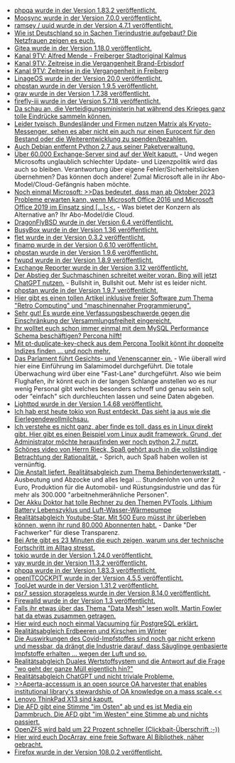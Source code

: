 * [phpqa wurde in der Version 1.83.2 veröffentlicht.](https://github.com/jakzal/phpqa/releases/tag/v1.83.2)
* [Moosync wurde in der Version 7.0.0 veröffentlicht.](https://github.com/Moosync/Moosync/releases/tag/v7.0.0)
* [ramsey / uuid wurde in der Version 4.7.1 veröffentlicht.](https://github.com/ramsey/uuid/releases/tag/4.7.1)
* [Wie ist Deutschland so in Sachen Tierindustrie aufgebaut? Die Netzfrauen zeigen es euch.](https://netzfrauen.org/2023/01/02/agriculture-3/)
* [Gitea wurde in der Version 1.18.0 veröffentlicht.](https://github.com/go-gitea/gitea/releases/tag/v1.18.0)
* [Kanal 9TV: Alfred Mende - Freiberger Stadtoriginal Kalmus](https://www.youtube.com/watch?v=Sl2cbSt5PWk)
* [Kanal 9TV: Zeitreise in die Vergangenheit Brand-Erbisdorf](https://www.youtube.com/watch?v=-x4wYJDaWj0)
* [Kanal 9TV: Zeitreise in die Vergangenheit in Freiberg](https://www.youtube.com/watch?v=eS2N-ykVK3M)
* [LinageOS wurde in der Version 20.0 veröffentlicht.](https://lineageos.org/Changelog-27/)
* [phpstan wurde in der Version 1.9.5 veröffentlicht.](https://github.com/phpstan/phpstan/releases/tag/1.9.5)
* [grav wurde in der Version 1.7.38 veröffentlicht.](https://github.com/getgrav/grav/releases/tag/1.7.38)
* [firefly-iii wurde in der Version 5.7.18 veröffentlicht.](https://github.com/firefly-iii/firefly-iii/releases/tag/5.7.18)
* [Da schau an, die Verteidigungsministerin hat während des Krieges ganz tolle Eindrücke sammeln können.](https://blog.fefe.de/?ts=9d4dfcfe)
* [Leider typisch, Bundesländer und Firmen nutzen Matrix als Krypto-Messenger, sehen es aber nicht ein auch nur einen Eurocent für den Bestand oder die Weiterentwicklung zu spenden/bezahlen.](https://netzpolitik.org/2023/matrix-open-source-wachstum-in-geldnot/)
* [Auch Debian entfernt Python 2.7 aus seiner Paketverwaltung.](https://utcc.utoronto.ca/~cks/space/blog/python/DebianNoMorePython2)
* [Über 60.000 Exchange-Server sind auf der Welt kaputt.](https://www.bleepingcomputer.com/news/security/over-60-000-exchange-servers-vulnerable-to-proxynotshell-attacks/) - Und wegen Microsofts unglaublich schlechter Update- und Lizenzpolitik wird das auch so bleiben. Verantwortung über eigene Fehler/Sicherheitslücken übernehmen? Das können doch andere! Zumal Microsoft alle in ihr Abo-Model/Cloud-Gefängnis haben möchte.
* [Noch einmal Microsoft: >>Das bedeutet, dass man ab Oktober 2023 Probleme erwarten kann, wenn Microsoft Office 2016 und Microsoft Office 2019 im Einsatz sind [...]<<.](https://www.borncity.com/blog/2023/01/03/microsoft-office-end-of-live-termine-und-funktionsnderungen-2023/) - Was bietet der Konzern als Alternative an? Ihr Abo-Model/die Cloud.
* [DragonFlyBSD wurde in der Version 6.4 veröffentlicht.](https://www.phoronix.com/news/DragonFlyBSD-6.4-Released)
* [BusyBox wurde in der Version 1.36 veröffentlicht.](https://www.phoronix.com/news/BusyBox-1.36-Released)
* [flet wurde in der Version 0.3.2 veröffentlicht.](https://github.com/flet-dev/flet/releases/tag/v0.3.2)
* [finamp wurde in der Version 0.6.10 veröffentlicht.](https://github.com/jmshrv/finamp/releases/tag/0.6.10)
* [phpstan wurde in der Version 1.9.6 veröffentlicht.](https://github.com/phpstan/phpstan/releases/tag/1.9.6)
* [fwupd wurde in der Version 1.8.9 veröffentlicht.](https://github.com/fwupd/fwupd/releases/tag/1.8.9)
* [Exchange Reporter wurde in der Version 3.12 veröffentlicht.](https://www.borncity.com/blog/2023/01/04/exchange-reporter-3-12-freigegeben/)
* [Der Abstieg der Suchmaschinen schreitet weiter voran. Bing will jetzt ChatGPT nutzen.](https://www.borncity.com/blog/2023/01/04/bericht-microsoft-plant-bing-bis-mrz-2023-mit-chatgpt-suche-zu-erweitern/) - Bullshit in, Bullshit out. Mehr ist es leider nicht.
* [phpstan wurde in der Version 1.9.7 veröffentlicht.](https://github.com/phpstan/phpstan/releases/tag/1.9.7)
* [Hier gibt es einen tollen Artikel inklusive freier Software zum Thema "Retro Computing" und "maschinennaher Programmierung".](https://opensource.com/article/23/1/learn-machine-language-retro-computer)
* [Sehr gut! Es wurde eine Verfassungsbeschwerde gegen die Einschränkung der Versammlungsfreiheit eingereicht.](https://netzpolitik.org/2023/versammlungsgesetz-nrw-verfassungsbeschwerde-gegen-einschraenkung-der-versammlungsfreiheit-eingereicht/)
* [Ihr wolltet euch schon immer einmal mit dem MySQL Performance Schema beschäftigen? Percona hilft!](https://www.percona.com/blog/deep-dive-into-mysqls-performance-schema/)
* [Mit pt-duplicate-key-check aus dem Percona Toolkit könnt ihr doppelte Indizes finden ... und noch mehr.](https://www.percona.com/blog/duplicate-redundant-and-invisible-indexes/)
* [Das Parlament führt Gesichts- und Venenscanner ein.](https://netzpolitik.org/2023/biometrie-parlament-in-oesterreich-fuehrt-gesichts-und-venenscanner-ein/) - Wie überall wird hier eine Einführung im Salamimodel durchgeführt. Die totale Überwachung wird über eine "Fast-Lane" durchgeführt. Also wie beim Flughafen, ihr könnt euch in der langen Schlange anstellen wo es nur wenig Personal gibt welches besonders schroff und genau sein soll, oder "einfach" sich durchleuchten lassen und seine Daten abgeben.
* [Lighttpd wurde in der Version 1.4.68 veröffentlicht.](https://www.phoronix.com/news/Lighttpd-1.4.68)
* [Ich hab erst heute tokio von Rust entdeckt. Das sieht ja aus wie die Eierlegendewollmilchsau.](https://github.com/tokio-rs/tokio)
* [Ich verstehe es nicht ganz, aber finde es toll, dass es in Linux direkt gibt. Hier gibt es einen Beispiel vom Linux audit framework. Grund, der Administrator möchte herausfinden wer noch python 2.7 nutzt.](https://utcc.utoronto.ca/~cks/space/blog/linux/FindingPython2UsesWithAudit)
* [Schönes video von Herrn Rieck, Spaß gehört auch in die vollständige Betrachtung der Rationalität.](https://www.youtube.com/watch?v=tU_bbXM8uqo) - Sprich, auch Spaß haben wollen ist vernünftig.
* [Die Anstalt liefert, Realitätsabgleich zum Thema Behindertenwerkstatt.](https://www.youtube.com/watch?v=tN8yuu-mCjE) - Ausbeutung und Abzocke und alles legal ... Stundenlohn von unter 2 Euro, Produktion für die Automobil- und Rüstungsindustrie und das für mehr als 300.000 "arbeitnehmerähnliche Personen".
* [Der Akku Doktor hat tolle Rechner zu den Themen PVTools, Lithium Battery Lebenszyklus und Luft-Wasser-Wärmepumpe](https://www.akkudoktor.net/)
* [Realitätsabgleich Youtube-Star. Mit 500 Euro müsst ihr überleben können, wenn ihr rund 80.000 Abonnenten habt.](https://youtu.be/Z7F9GfK-x18?t=855) - Danke "Der Fachwerker" für diese Transparenz.
* [Bei Arte gibt es 23 Minuten die euch zeigen, warum uns der technische Fortschritt im Alltag stresst.](https://www.youtube.com/watch?v=dkYJ-9uKieE)
* [tokio wurde in der Version 1.24.0 veröffentlicht.](https://github.com/tokio-rs/tokio/releases/tag/tokio-1.24.0)
* [yay wurde in der Version 11.3.2 veröffentlicht.](https://github.com/Jguer/yay/releases/tag/v11.3.2)
* [phpqa wurde in der Version 1.83.3 veröffentlicht.](https://github.com/jakzal/phpqa/releases/tag/v1.83.3)
* [openITCOCKPIT wurde in der Version 4.5.5 veröffentlicht.](https://github.com/it-novum/openITCOCKPIT/releases/tag/openITCOCKPIT-4.5.5)
* [ToolJet wurde in der Version 1.31.2 veröffentlicht.](https://github.com/ToolJet/ToolJet/releases/tag/v1.31.2)
* [psr7 session storageless wurde in der Version 8.14.0 veröffentlicht.](https://github.com/psr7-sessions/storageless/releases/tag/8.14.0)
* [Firewalld wurde in der Version 1.3 veröffentlicht.](https://www.phoronix.com/news/Firewalld-1.3-Released)
* [Falls ihr etwas über das Thema "Data Mesh" lesen wollt, Martin Fowler hat da etwas zusammen getragen.](https://martinfowler.com/articles/data-mesh-accelerate-workshop.html)
* [Hier wird euch noch einmal Vacuuming für PostgreSQL erklärt.](https://www.percona.com/blog/postgresql-vacuuming-to-optimize-database-performance-and-reclaim-space/)
* [Realitätsabgleich Erdbeeren und Kirschen im Winter](https://netzfrauen.org/2023/01/05/obst-3/)
* [Die Auswirkungen des Covid-Impfstoffes sind noch gar nicht erkenn und messbar, da drängt die Industrie darauf, dass Säuglinge genbasierte Impfstoffe erhalten ... wegen der Luft und so.](https://impfentscheidung.online/es-ist-ein-versuch-genbasierte-impfstoffe-fuer-saeuglinge/)
* [Realitätsabgleich Duales Wertstoffsystem und die Antwort auf die Frage "wo geht der ganze Müll eigentlich hin?"](https://netzfrauen.org/2023/01/05/africa-34/)
* [Realitätsabgleich ChatGPT und nicht triviale Probleme.](https://mjg59.dreamwidth.org/64090.html)
* [>>Aperta-accessum is an open source OA harvester that enables institutional library's stewardship of OA knowledge on a mass scale.<<](https://opensource.com/article/23/1/aperta-accessum-open-access-library)
* [Lenovo ThinkPad X13 sind kaputt.](https://www.borncity.com/blog/2023/01/07/thinkpad-x13s-bios-update-schliet-schwachstellen/)
* [Die AFD gibt eine Stimme "im Osten" ab und es ist Media ein Dammbruch. Die AFD gibt "im Westen" eine Stimme ab und nichts passiert.](https://tuxproject.de/blog/2023/01/afgruene/)
* [OpenZFS wird bald um 22 Prozent schneller (Clickbait-Überschrift ;-))](https://www.phoronix.com/news/OpenZFS-Uncached-Prefetch)
* [Hier wird euch DocArray, eine freie Software AI Bibliothek, näher gebracht.](https://opensource.com/article/23/1/docarray-open-source-ai)
* [Firefox wurde in der Version 108.0.2 veröffentlicht.](https://www.borncity.com/blog/2023/01/06/firefox-108-0-2-freigegeben-mozilla-friert-user-agent-string-beim-firefox-110-wegen-ie-11-ein/)

